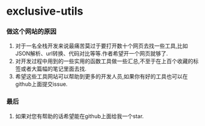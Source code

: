 # exclusive-utils

### 做这个网站的原因
1. 对于一名全栈开发来说最痛苦莫过于要打开数十个网页去找一些工具,比如JSON解析、url转换、代码对比等等.作者希望开一个网页就够了.
2. 对开发过程中用到的一些实用的函数工具做一些汇总,不至于在上百个收藏的标签或者大篇幅的笔记里面去找.
3. 希望这些工具网站可以帮助到更多的开发人员,如果你有好的工具也可以在github上面提交issue.
### 最后
1. 如果对您有帮助的话希望能在github上面给我一个star.